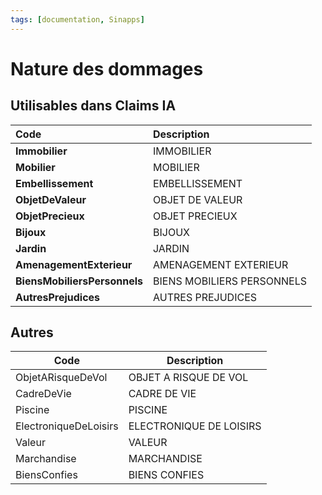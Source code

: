 ```yaml
---
tags: [documentation, Sinapps]
---
```


# Nature des dommages

## Utilisables dans Claims IA

| Code                         | Description                |
| :--------------------------- | :------------------------- |
| **Immobilier**               | IMMOBILIER                 |
| **Mobilier**                 | MOBILIER                   |
| **Embellissement**           | EMBELLISSEMENT             |
| **ObjetDeValeur**            | OBJET DE VALEUR            |
| **ObjetPrecieux**            | OBJET PRECIEUX             |
| **Bijoux**                   | BIJOUX                     |
| **Jardin**                   | JARDIN                     |
| **AmenagementExterieur**     | AMENAGEMENT EXTERIEUR      |
| **BiensMobiliersPersonnels** | BIENS MOBILIERS PERSONNELS |
| **AutresPrejudices**         | AUTRES PREJUDICES          |

## Autres

| Code                  | Description             |
| --------------------- | ----------------------- |
| ObjetARisqueDeVol     | OBJET A RISQUE DE VOL   |
| CadreDeVie            | CADRE DE VIE            |
| Piscine               | PISCINE                 |
| ElectroniqueDeLoisirs | ELECTRONIQUE DE LOISIRS |
| Valeur                | VALEUR                  |
| Marchandise           | MARCHANDISE             |
| BiensConfies          | BIENS CONFIES           |

